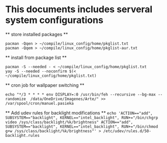 # This documents includes serveral system configurations

** store installed packages **
```
pacman -Qqen > ~/compile/linux_config/home/pkglist.txt
pacman -Qqem > ~/compile/linux_config/home/pkglist-aur.txt
```

** install from package list **
```
pacman -S --needed - < ~/compile/linux_config/home/pkglist.txt
yay -S --needed --noconfirm $(< ~/compile/linux_config/home/pkglist.txt)
```

** cron job for wallpaper switching **
```
echo "*/3 * * * * env DISPLAY=:0 /usr/bin/feh --recursive --bg-max --randomize  /data/OneDrive/Imagenes/Arte/" >> /var/spool/cron/manuel.pasieka
```

** Add udev rules for backlight modifications **
``
echo 'ACTION=="add", SUBSYSTEM=="backlight", KERNEL=="intel_backlight", RUN+="/bin/chgrp video /sys/class/backlight/%k/brightness"
ACTION=="add", SUBSYSTEM=="backlight", KERNEL=="intel_backlight", RUN+="/bin/chmod g+w /sys/class/backlight/%k/brightness"' > /etc/udev/rules.d/50-backlight.rules 
``
